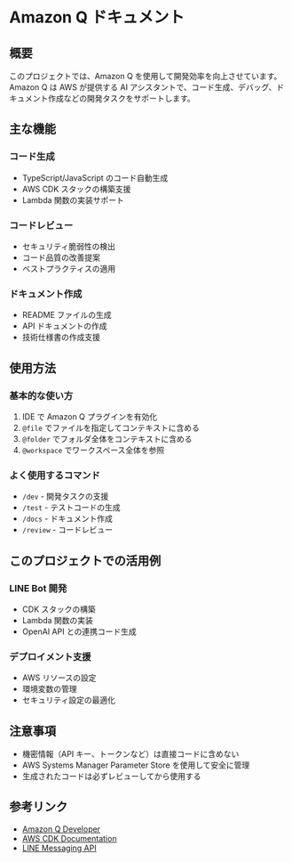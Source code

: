 # Amazon Q ドキュメント

## 概要

このプロジェクトでは、Amazon Q を使用して開発効率を向上させています。Amazon Q は AWS が提供する AI アシスタントで、コード生成、デバッグ、ドキュメント作成などの開発タスクをサポートします。

## 主な機能

### コード生成
- TypeScript/JavaScript のコード自動生成
- AWS CDK スタックの構築支援
- Lambda 関数の実装サポート

### コードレビュー
- セキュリティ脆弱性の検出
- コード品質の改善提案
- ベストプラクティスの適用

### ドキュメント作成
- README ファイルの生成
- API ドキュメントの作成
- 技術仕様書の作成支援

## 使用方法

### 基本的な使い方
1. IDE で Amazon Q プラグインを有効化
2. `@file` でファイルを指定してコンテキストに含める
3. `@folder` でフォルダ全体をコンテキストに含める
4. `@workspace` でワークスペース全体を参照

### よく使用するコマンド
- `/dev` - 開発タスクの支援
- `/test` - テストコードの生成
- `/docs` - ドキュメント作成
- `/review` - コードレビュー

## このプロジェクトでの活用例

### LINE Bot 開発
- CDK スタックの構築
- Lambda 関数の実装
- OpenAI API との連携コード生成

### デプロイメント支援
- AWS リソースの設定
- 環境変数の管理
- セキュリティ設定の最適化

## 注意事項

- 機密情報（API キー、トークンなど）は直接コードに含めない
- AWS Systems Manager Parameter Store を使用して安全に管理
- 生成されたコードは必ずレビューしてから使用する

## 参考リンク

- [Amazon Q Developer](https://aws.amazon.com/q/developer/)
- [AWS CDK Documentation](https://docs.aws.amazon.com/cdk/)
- [LINE Messaging API](https://developers.line.biz/ja/docs/messaging-api/)
